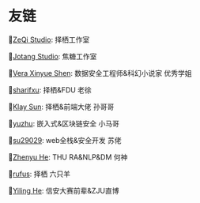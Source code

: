 # 友链

:link:[ZeQi Studio](https://sise.uestc.edu.cn/info/1049/4169.htm): 择栖工作室

:link:[Jotang Studio](https://jotang.club/): 焦糖工作室

:link:[Vera Xinyue Shen](https://www.zuozuovera.com/): 数据安全工程师&科幻小说家 优秀学姐

:link:[sharifxu](https://sharifxu.top/): 择栖&FDU 老徐

:link:[Klay Sun](https://blog.syy11.cn/): 择栖&前端大佬 孙哥哥

:link:[yuzhu](https://yuzhu.ink/): 嵌入式&区块链安全 小马哥

:link:[su29029](https://su29029.github.io/): web全栈&安全开发 苏佬

:link:[Zhenyu He](https://hzy0.xyz/): THU RA&NLP&DM 何神

:link:[rufus](https://rufus844789771.gitee.io/): 择栖 六只羊

:link:[Yiling He](https://e0hyl.github.io/BLOG-OF-E0/): 信安大赛前辈&ZJU直博



